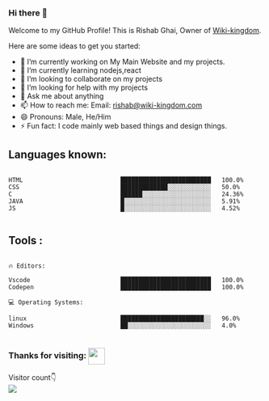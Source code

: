 ### Hi there 👋


Welcome to my GitHub Profile! This is Rishab Ghai, Owner of [Wiki-kingdom](https://www.Wiki-kingdom.com).

Here are some ideas to get you started:
- 🔭 I’m currently working on  My Main Website and my projects.
- 🌱 I’m currently learning nodejs,react
- 👯 I’m looking to collaborate on my projects
- 🤔 I’m looking for help with my projects
- 💬 Ask me about anything
- 📫 How to reach me: Email: [rishab@wiki-kingdom.com](mailto:rishab@wiki-kingdom.com)
- 😄 Pronouns: Male, He/Him
- ⚡ Fun fact: I code mainly web based things and design things.



## Languages known: ##

```text

HTML                           █████████████████████████   100.0% 
CSS                            █████████████░░░░░░░░░░░░   50.0% 
C                              ██████░░░░░░░░░░░░░░░░░░░   24.36% 
JAVA                           █░░░░░░░░░░░░░░░░░░░░░░░░   5.91% 
JS                             █░░░░░░░░░░░░░░░░░░░░░░░░   4.52%


```
## Tools : ##
```text

🔥 Editors: 

Vscode                         █████████████████████████   100.0%
Codepen                        █████████████████████████   100.0%

💻 Operating Systems: 

linux                          ███████████████████████░░   96.0%
Windows                        ██░░░░░░░░░░░░░░░░░░░░░░░   4.0%


```

### Thanks for visiting: <img align="center" src="https://github.com/rajput2107/rajput2107/blob/master/Assets/Handshake.gif" height="33px" />
 <p> 
   Visitor count👇<br>
  
  <img src="https://profile-counter.glitch.me/Sakthisaba/count.svg" />
 </p>
